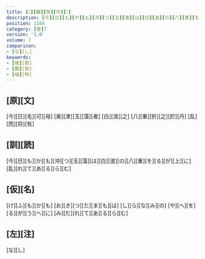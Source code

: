 ```yaml
---
title: [（][覊][旅][作][）]
description: [今][日][も][か][も][沖][つ][玉][藻][は][白][波][の][八][重][を][る][が][上][に][乱][れ][て][あ][る][ら][む]
position: 1168
category: [巻]7
version: '1.0'
volume: 7
comparison:
- [な][し]
keywords:
- [雑][歌]
- [羈][旅]
- [植][物]
---
```


## [原][文]

[今][日][毛][可][母] [奥][津][玉][藻][者] [白][浪][之] [八][重][折][之][於][丹] [乱][而][将][有]

## [訓][読]

[今][日][も][か][も][沖][つ][玉][藻][は][白][波][の][八][重][を][る][が][上][に][乱][れ][て][あ][る][ら][む]

## [仮][名]

[け][ふ][も][か][も] [お][き][つ][た][ま][も][は] [し][ら][な][み][の] [や][へ][を][る][が][う][へ][に] [み][だ][れ][て][あ][る][ら][む]

## [左][注]

[な][し]
